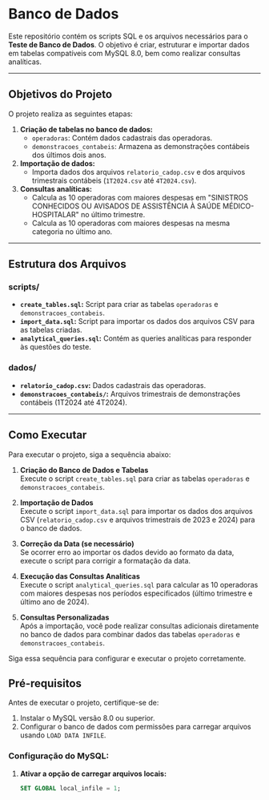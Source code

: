 # Banco de Dados

Este repositório contém os scripts SQL e os arquivos necessários para o **Teste de Banco de Dados**. O objetivo é criar, estruturar e importar dados em tabelas compatíveis com MySQL 8.0, bem como realizar consultas analíticas.

---

## Objetivos do Projeto

O projeto realiza as seguintes etapas:
1. **Criação de tabelas no banco de dados:**
   - `operadoras`: Contém dados cadastrais das operadoras.
   - `demonstracoes_contabeis`: Armazena as demonstrações contábeis dos últimos dois anos.
2. **Importação de dados:**
   - Importa dados dos arquivos `relatorio_cadop.csv` e dos arquivos trimestrais contábeis (`1T2024.csv` até `4T2024.csv`).
3. **Consultas analíticas:**
   - Calcula as 10 operadoras com maiores despesas em "SINISTROS CONHECIDOS OU AVISADOS DE ASSISTÊNCIA À SAÚDE MÉDICO-HOSPITALAR" no último trimestre.
   - Calcula as 10 operadoras com maiores despesas na mesma categoria no último ano.

---

## Estrutura dos Arquivos

### **scripts/**
- **`create_tables.sql`:** Script para criar as tabelas `operadoras` e `demonstracoes_contabeis`.
- **`import_data.sql`:** Script para importar os dados dos arquivos CSV para as tabelas criadas.
- **`analytical_queries.sql`:** Contém as queries analíticas para responder às questões do teste.

### **dados/**
- **`relatorio_cadop.csv`:** Dados cadastrais das operadoras.
- **`demonstracoes_contabeis/`:** Arquivos trimestrais de demonstrações contábeis (1T2024 até 4T2024).

---

## Como Executar

Para executar o projeto, siga a sequência abaixo:

1. **Criação do Banco de Dados e Tabelas**  
   Execute o script `create_tables.sql` para criar as tabelas `operadoras` e `demonstracoes_contabeis`.

2. **Importação de Dados**  
   Execute o script `import_data.sql` para importar os dados dos arquivos CSV (`relatorio_cadop.csv` e arquivos trimestrais de 2023 e 2024) para o banco de dados.

3. **Correção da Data (se necessário)**  
   Se ocorrer erro ao importar os dados devido ao formato da data, execute o script para corrigir a formatação da data.

4. **Execução das Consultas Analíticas**  
   Execute o script `analytical_queries.sql` para calcular as 10 operadoras com maiores despesas nos períodos especificados (último trimestre e último ano de 2024).

5. **Consultas Personalizadas**  
   Após a importação, você pode realizar consultas adicionais diretamente no banco de dados para combinar dados das tabelas `operadoras` e `demonstracoes_contabeis`.

Siga essa sequência para configurar e executar o projeto corretamente.


## Pré-requisitos

Antes de executar o projeto, certifique-se de:
1. Instalar o MySQL versão 8.0 ou superior.
2. Configurar o banco de dados com permissões para carregar arquivos usando `LOAD DATA INFILE`.

### Configuração do MySQL:
1. **Ativar a opção de carregar arquivos locais:**
   ```sql
   SET GLOBAL local_infile = 1;
